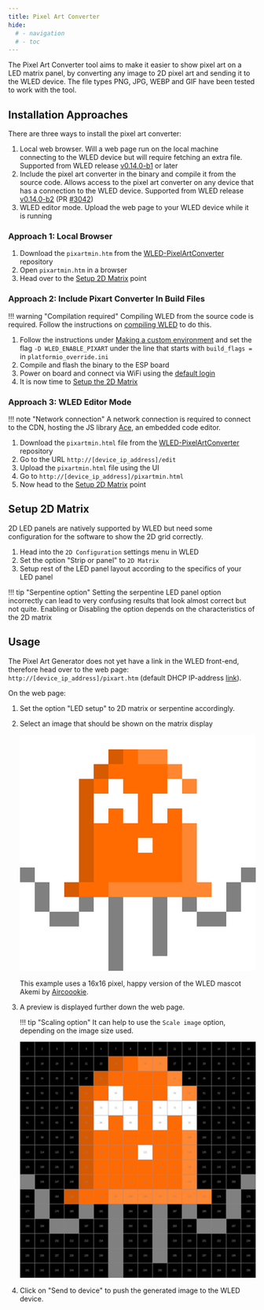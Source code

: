 ```yaml
---
title: Pixel Art Converter
hide:
  # - navigation
  # - toc
---
```


The Pixel Art Converter tool aims to make it easier to show pixel art on a LED matrix panel, by converting any image to 2D pixel art and sending it to the WLED device. The file types PNG, JPG, WEBP and GIF have been tested to work with the tool.

## Installation Approaches

There are three ways to install the pixel art converter:

1. Local web browser. Will a web page run on the local machine connecting to the WLED device but will require fetching an extra file. Supported from WLED release [v0.14.0-b1](https://github.com/Aircoookie/WLED/blob/main/CHANGELOG.md#wled-release-0140-b1) or later
2. Include the pixel art converter in the binary and compile it from the source code. Allows access to the pixel art converter on any device that has a connection to the WLED device. Supported from WLED release [v0.14.0-b2](https://github.com/Aircoookie/WLED/blob/main/CHANGELOG.md#build-2301240) (PR [#3042](https://github.com/Aircoookie/WLED/pull/3042))
3. WLED editor mode. Upload the web page to your WLED device while it is running

### Approach 1: Local Browser

1. Download the `pixartmin.htm` from the [WLED-PixelArtConverter](https://github.com/werkstrom/WLED-PixelArtConverter/) repository
2. Open `pixartmin.htm` in a browser
3. Head over to the [Setup 2D Matrix](#setup-2d-matrix) point



### Approach 2: Include Pixart Converter In Build Files
!!! warning "Compilation required"
    Compiling WLED from the source code is required. Follow the instructions on [compiling WLED](../../advanced/compiling-wled) to do this.

1. Follow the instructions under [Making a custom environment](../../advanced/compiling-wled/#making-a-custom-environment) and set the flag `-D WLED_ENABLE_PIXART` under the line that starts with `build_flags =` in `platformio_override.ini`
2. Compile and flash the binary to the ESP board
3. Power on board and connect via WiFi using the [default login](../../basics/getting-started/)
4. It is now time to [Setup the 2D Matrix](#setup-2d-matrix)

### Approach 3: WLED Editor Mode

!!! note "Network connection"
    A network connection is required to connect to the CDN, hosting the JS library [Ace](https://github.com/ajaxorg/ace), an embedded code editor.

1. Download the `pixartmin.html` file from the [WLED-PixelArtConverter](https://github.com/werkstrom/WLED-PixelArtConverter/) repository
2. Go to the URL `http://[device_ip_address]/edit`
3. Upload the `pixartmin.html` file using the UI
4. Go to `http://[device_ip_address]/pixartmin.html`
5. Now head to the [Setup 2D Matrix](#setup-2d-matrix) point

## Setup 2D Matrix
2D LED panels are natively supported by WLED but need some configuration for the software to show the 2D grid correctly.

1. Head into the `2D Configuration` settings menu in WLED
2. Set the option "Strip or panel" to `2D Matrix`
3. Setup rest of the LED panel layout according to the specifics of your LED panel

!!! tip "Serpentine option"
    Setting the serpentine LED panel option incorrectly can lead to very confusing results that look almost correct but not quite. Enabling or Disabling the option depends on the characteristics of the 2D matrix

## Usage
The Pixel Art Generator does not yet have a link in the WLED front-end, therefore head over to the web page: `http://[device_ip_address]/pixart.htm` (default DHCP IP-address [link](http://4.3.2.1/pixart.htm)).

On the web page:

1. Set the option "LED setup" to 2D matrix or serpentine accordingly.
2. Select an image that should be shown on the matrix display

    ![16x16 pixel happy Akemi](../assets/images/ui/akemi/043_16_cheerful.png)

    This example uses a 16x16 pixel, happy version of the WLED mascot Akemi by [Aircoookie](https://github.com/Aircoookie/Akemi).

3. A preview is displayed further down the web page.

    !!! tip "Scaling option"
        It can help to use the `Scale image`  option, depending on the image size used.

    ![Pixel Art Generator output preview](../assets/images/content/043_16_cheerful_pixart_output.png)

4. Click on "Send to device" to push the generated image to the WLED device.